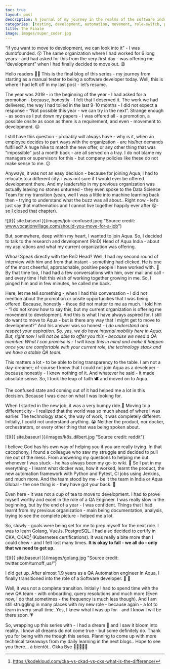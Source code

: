 ```yaml
---
toc: true
layout: post
description: A journal of my journey in the realms of the software industry.
categories: [testing, development, automation, movement, role-switch, personal, pytest, docker, golang, vuejs]
title: The Finale
image: images/super_coder.jpg
---
```


“If you want to move to development, we can look into it” - I was dumbfounded. 😮 The same organization where I had worked for 6 long years - and had asked for this from the very first day - was offering me “development” when I had finally decided to move out. 😦

Hello readers 👋🏼 This is the final blog of this series - my journey from starting as a manual tester to being a software developer today. Well, this is where I had left off in my last post - let’s resume.

The year was 2019 - in the beginning of the year - I had asked for a promotion - because, honestly - I felt that I deserved it. The work we had delivered, the way I had toiled in the last 9-10 months - I did not expect a response - “Not possible this year - we can try in the next”. Strange enough - as soon as I put down my papers - I was offered all - a promotion, a possible onsite as soon as there is a requirement, and even - movement to development. 😐

I still have this question - probably will always have - why is it, when an employee decides to part ways with the organization - are his/her demands fulfilled? A huge hike to match the new offer, or any other thing that was “impossible” just a month back - are all served on a tray. I do not blame my managers or supervisors for this - but company policies like these do not make sense to me. 😕

Anyways, it was not an easy decision - because for joining Aqua, I had to relocate to a different city. I was not sure if I would ever be offered development there. And my leadership in my previous organization was actually leaving no stones unturned - they even spoke to the Data Science Team for my transition (yeah, well I was a little into machine learning back then - trying to understand what the buzz was all about.. Right now - let’s just say that mathematics and I cannot live together happily ever after 😵- so I closed that chapter).

![]({{ site.baseurl }}/images/job-confused.jpeg "Source credit: www.vocationvillage.com/should-you-move-for-a-job")

But, somewhere, deep within my heart, I wanted to join Aqua. So, I decided to talk to the research and development (RnD) Head of Aqua India - about my aspirations and what my current organization was offering.

Whoa! Speak directly with the RnD Head? Well, I had my second round of interview with him and from that instant - something had clicked. He is one of the most cheerful, approachable, positive people I have worked with. 🤩 By that time too, I had had a few conversations with him, over mail and call - and every time I felt this wish of working together growing in me. So, I pinged him and in few minutes, he called me back.

Here, let me tell something - when I had this conversation - I did not mention about the promotion or onsite opportunities that I was being offered. Because, honestly - those did not matter to me as much. I told him - “I do not know how to say this, but my current organization is offering me movement to development. And this is what I have always aspired for. I still do want to move to Aqua - but is there any way that I might get to move to development?” And his answer was so honest - *I do understand and respect your aspiration. So, yes, we do have internal mobility here in Aqua. But, right now I will not be able to offer you this - because we need a QA member. What I can promise is - I will keep this in mind and make it happen once you are comfortable with your current role, the technology stack and we have a stable QA team.*

This matters a lot - to be able to bring transparency to the table. I am not a day-dreamer; of-course I knew that I could not join Aqua as a developer - because honestly - I knew nothing of it. And whatever he said - it made absolute sense. So, I took the leap of faith 🕊️ and moved on to Aqua. 

The confused state and coming out of it had helped me a lot in this decision. Because I was clear on what I was looking for. 

When I started in the new job, it was a very bumpy ride.🚵 Moving to a different city - I realized that the world was so much ahead of where I was earlier. The technology stack, the way of work, it was completely different. Initially, I could not understand anything. 😭 Neither the product, nor docker, orchestrators, or every other thing that was being spoken about. 

![]({{ site.baseurl }}/images/k8s_dilbert.jpg "Source credit: reddit")

I believe God has his own way of helping you if you are really trying. In that cacophony, I found a colleague who saw my struggle and decided to pull me out of the mess. From answering my questions to helping me out whenever I was stuck - he has always been my go-to wiki. 🙋 So I put in my everything - I learnt what docker was, how it worked, learnt the product, the new automation framework with Python and Pytest, CI jobs using Jenkins, and much more. And the team stood by me - be it the team in India or Aqua Global - the one thing is - they have got your back. 💝

Even here - it was not a cup of tea to move to development. I had to prove myself worthy and excel in the role of a QA Engineer. I was really slow in the beginning, but by the end of a year - I was confident. Things that I had learnt from my previous organization - main being documentation, analysis, trying to see the complete picture - helped me a lot.

So, slowly - goals were being set for me to prep myself for the next role. I was to learn Golang, VueJs, PostgreSQL. I had also decided to certify in CKA, CKAD[^1] (Kubernetes certifications). It was really a bite more than I could chew - and I felt lost many times. **It is okay to fall - we all do - only that we need to get up.** 

![]({{ site.baseurl }}/images/golang.jpg "Source credit: twitter.com/turnoff_us/")

I did get up. After almost 1.9 years as a QA Automation engineer in Aqua, I finally transitioned into the role of a Software developer. 🥂 🙌

Well, it was not a complete transition. Initially I had to spend time with the new QA team - with onboarding, query resolutions and much more (Even now, I do that sometimes - the frequency is much less though). And I am still struggling in many places with my new role - because again - a lot to learn in very small time. Yes, I knew what I was up for - and I know I will be there soon. 💗

So, wrapping up this series with - I had a dream 💭 and I saw it bloom into reality. I know all dreams do not come true - but some definitely do. Thank you for being with me though this series. Planning to come up with more technical takeaways from my daily learning in the next blogs.. Hope to see you there... à bientôt.. Okka Bye 👩🏻‍💻👋🏼

[^1]: https://kodekloud.com/cka-vs-ckad-vs-cks-what-is-the-difference/
